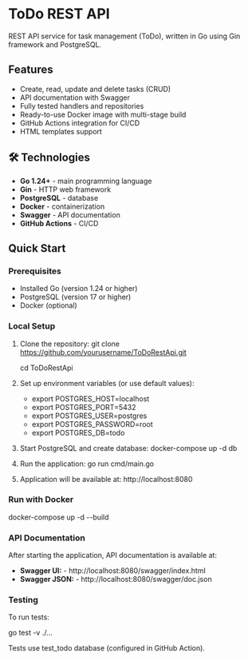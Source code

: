 # ToDo REST API

REST API service for task management (ToDo), written in Go using Gin framework and PostgreSQL.

## Features

- Create, read, update and delete tasks (CRUD)
- API documentation with Swagger
- Fully tested handlers and repositories
- Ready-to-use Docker image with multi-stage build
- GitHub Actions integration for CI/CD
- HTML templates support

## 🛠 Technologies

- **Go 1.24+** - main programming language
- **Gin** - HTTP web framework
- **PostgreSQL** - database
- **Docker** - containerization
- **Swagger** - API documentation
- **GitHub Actions** - CI/CD

## Quick Start

### Prerequisites

- Installed Go (version 1.24 or higher)
- PostgreSQL (version 17 or higher)
- Docker (optional)

### Local Setup

1. Clone the repository:
   git clone https://github.com/yourusername/ToDoRestApi.git

   cd ToDoRestApi

2. Set up environment variables (or use default values):
    - export POSTGRES_HOST=localhost
    - export POSTGRES_PORT=5432
    - export POSTGRES_USER=postgres
    - export POSTGRES_PASSWORD=root
    - export POSTGRES_DB=todo

3. Start PostgreSQL and create database:
    docker-compose up -d db

4. Run the application:
    go run cmd/main.go

5. Application will be available at: http://localhost:8080

### Run with Docker

docker-compose up -d --build

### API Documentation
After starting the application, API documentation is available at:
- **Swagger UI:** - http://localhost:8080/swagger/index.html
- **Swagger JSON:** - http://localhost:8080/swagger/doc.json

### Testing
To run tests:

go test -v ./...

Tests use test_todo database (configured in GitHub Action).

